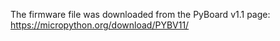 The firmware file was downloaded from the PyBoard v1.1 page: https://micropython.org/download/PYBV11/